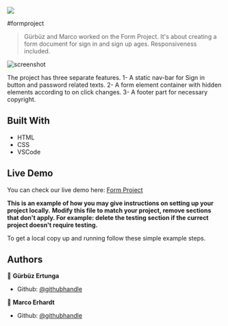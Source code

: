 ![](https://img.shields.io/badge/Microverse-blueviolet)

#formproject

> Gürbüz and Marco worked on the Form Project. It's about creating a form document for sign in and sign up ages. Responsiveness included.

![screenshot](https://i.imgur.com/bED2mBL.png )

The project has three separate features. 
1- A static nav-bar for Sign in button and password related texts.
2- A form element container with hidden elements according to on click changes.
3- A footer part for necessary copyright.

## Built With

- HTML
- CSS
- VSCode

## Live Demo

You can check our live demo here: [Form Project](https://raw.githack.com/gurbuzertunga/formproject/development/index.html) 




**This is an example of how you may give instructions on setting up your project locally.**
**Modify this file to match your project, remove sections that don't apply. For example: delete the testing section if the currect project doesn't require testing.**


To get a local copy up and running follow these simple example steps.



## Authors

👤 **Gürbüz Ertunga**

- Github: [@githubhandle](https://github.com/gurbuzertunga)

👤 **Marco Erhardt**

- Github: [@githubhandle](https://github.com/marcode95)

